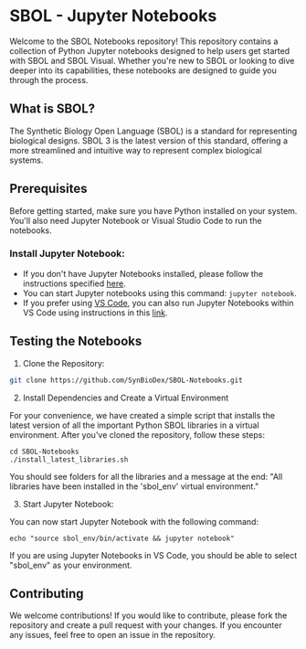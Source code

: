 # SBOL - Jupyter Notebooks

Welcome to the SBOL Notebooks repository! This repository contains a collection of Python Jupyter notebooks designed to help users get started with SBOL and SBOL Visual. Whether you're new to SBOL or looking to dive deeper into its capabilities, these notebooks are designed to guide you through the process.

## What is SBOL?

The Synthetic Biology Open Language (SBOL) is a standard for representing biological designs. SBOL 3 is the latest version of this standard, offering a more streamlined and intuitive way to represent complex biological systems.

## Prerequisites

Before getting started, make sure you have Python installed on your system. You'll also need Jupyter Notebook or Visual Studio Code to run the notebooks.

### Install Jupyter Notebook:
  - If you don't have Jupyter Notebooks installed, please follow the instructions specified [here](https://jupyter.org/install).
  - You can start Jupyter notebooks using this command: ```jupyter notebook```.
  - If you prefer using [VS Code](https://code.visualstudio.com), you can also run Jupyter Notebooks within VS Code using instructions in this [link](https://code.visualstudio.com/docs/datascience/jupyter-notebooks).

## Testing the Notebooks

1. Clone the Repository:

```bash
git clone https://github.com/SynBioDex/SBOL-Notebooks.git
```

2. Install Dependencies and Create a Virtual Environment

For your convenience, we have created a simple script that installs the latest version of all the important Python SBOL libraries in a virtual environment. After you've cloned the repository, follow these steps:

```
cd SBOL-Notebooks
./install_latest_libraries.sh
```

You should see folders for all the libraries and a message at the end: "All libraries have been installed in the 'sbol_env' virtual environment."

3. Start Jupyter Notebook:

You can now start Jupyter Notebook with the following command:
```
echo "source sbol_env/bin/activate && jupyter notebook"
```

If you are using Jupyter Notebooks in VS Code, you should be able to select "sbol_env" as your environment.

## Contributing

We welcome contributions! If you would like to contribute, please fork the repository and create a pull request with your changes. If you encounter any issues, feel free to open an issue in the repository.